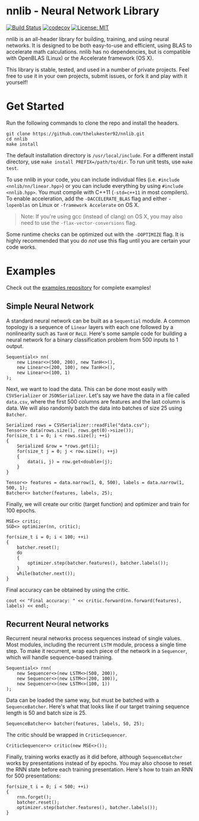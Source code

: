 # nnlib - Neural Network Library

[![Build Status](https://api.travis-ci.org/thelukester92/nnlib.svg?branch=master)](https://travis-ci.org/thelukester92/nnlib)
[![codecov](https://codecov.io/gh/thelukester92/nnlib/branch/master/graph/badge.svg)](https://codecov.io/gh/thelukester92/nnlib)
[![License: MIT](https://img.shields.io/badge/License-MIT-yellow.svg)](https://opensource.org/licenses/MIT)

nnlib is an all-header library for building, training, and using neural networks.
It is designed to be both easy-to-use and efficient, using BLAS to accelerate math calculations.
nnlib has no dependencies, but is compatible with OpenBLAS (Linux) or the Accelerate framework (OS X).

This library is stable, tested, and used in a number of private projects.
Feel free to use it in your own projects, submit issues, or fork it and play with it yourself!

# Get Started

Run the following commands to clone the repo and install the headers.

	git clone https://github.com/thelukester92/nnlib.git
	cd nnlib
	make install

The default installation directory is `/usr/local/include`.
For a different install directory, use `make install PREFIX=/path/to/dir`.
To run unit tests, use `make test`.

To use nnlib in your code, you can include individual files (i.e. `#include <nnlib/nn/linear.hpp>`) or you can include everything by using `#include <nnlib.hpp>`.
You must compile with C++11 (`-std=c++11` in most compilers).
To enable acceleration, add the `-DACCELERATE_BLAS` flag and either `-lopenblas` on Linux or `-framework Accelerate` on OS X.

> Note: If you're using gcc (instead of clang) on OS X, you may also need to use the `-flax-vector-conversions` flag.

Some runtime checks can be optimized out with the `-DOPTIMIZE` flag.
It is highly recommended that you do *not* use this flag until you are certain your code works.

# Examples

Check out the [examples repository](https://github.com/thelukester92/nnlib-examples) for complete examples!

## Simple Neural Network

A standard neural network can be built as a `Sequential` module.
A common topology is a sequence of `Linear` layers with each one followed by a nonlinearity such as `TanH` or `ReLU`.
Here's some sample code for building a neural network for a binary classification problem from 500 inputs to 1 output.

	Sequential<> nn(
		new Linear<>(500, 200), new TanH<>(),
		new Linear<>(200, 100), new TanH<>(),
		new Linear<>(100, 1)
	);

Next, we want to load the data.
This can be done most easily with `CSVSerializer` or `JSONSerializer`.
Let's say we have the data in a file called ``data.csv``, where the first 500 columns are features and the last column is data.
We will also randomly batch the data into batches of size 25 using `Batcher`.

	Serialized rows = CSVSerializer::readFile("data.csv");
	Tensor<> data(rows.size(), rows.get(0)->size());
	for(size_t i = 0; i < rows.size(); ++i)
	{
		Serialized &row = *rows.get(i);
		for(size_t j = 0; j < row.size(); ++j)
		{
			data(i, j) = row.get<double>(j);
		}
	}
	
	Tensor<> features = data.narrow(1, 0, 500), labels = data.narrow(1, 500, 1);
	Batcher<> batcher(features, labels, 25);

Finally, we will create our critic (target function) and optimizer and train for 100 epochs.

	MSE<> critic;
	SGD<> optimizer(nn, critic);
	
	for(size_t i = 0; i < 100; ++i)
	{
		batcher.reset();
		do
		{
			optimizer.step(batcher.features(), batcher.labels());
		}
		while(batcher.next());
	}

Final accuracy can be obtained by using the critic.

	cout << "Final accuracy: " << critic.forward(nn.forward(features), labels) << endl;

## Recurrent Neural networks

Recurrent neural networks process sequences instead of single values.
Most modules, including the recurrent `LSTM` module, process a single time step.
To make it recurrent, wrap each piece of the network in a `Sequencer`, which will handle sequence-based training.

	Sequential<> rnn(
		new Sequencer<>(new LSTM<>(500, 200)),
		new Sequencer<>(new LSTM<>(200, 100)),
		new Sequencer<>(new LSTM<>(100, 1))
	);

Data can be loaded the same way, but must be batched with a `SequenceBatcher`.
Here's what that looks like if our target training sequence length is 50 and batch size is 25.

	SequenceBatcher<> batcher(features, labels, 50, 25);

The critic should be wrapped in `CriticSequencer`.

	CriticSequencer<> critic(new MSE<>());

Finally, training works exactly as it did before, although `SequenceBatcher` works by presentations instead of by epochs.
You may also choose to reset the RNN state before each training presentation.
Here's how to train an RNN for 500 presentations:

	for(size_t i = 0; i < 500; ++i)
	{
		rnn.forget();
		batcher.reset();
		optimizer.step(batcher.features(), batcher.labels());
	}
